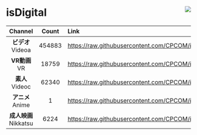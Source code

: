 # isDigital <img align="right" src="https://img.shields.io/github/last-commit/CPCOM/isDigital"/>  
  
| Channel | Count | Link |  
| :-----: | :---: | :--- |  
|**ビデオ**<br />Videoa | 454883 | https://raw.githubusercontent.com/CPCOM/isDigital/main/Videoa.txt |  
|**VR動画**<br />VR | 18759 | https://raw.githubusercontent.com/CPCOM/isDigital/main/VR.txt |  
|**素人**<br />Videoc | 62340 | https://raw.githubusercontent.com/CPCOM/isDigital/main/Videoc.txt |  
|**アニメ**<br />Anime | 1 | https://raw.githubusercontent.com/CPCOM/isDigital/main/Anime.txt |  
|**成人映画**<br />Nikkatsu | 6224 | https://raw.githubusercontent.com/CPCOM/isDigital/main/Nikkatsu.txt |  